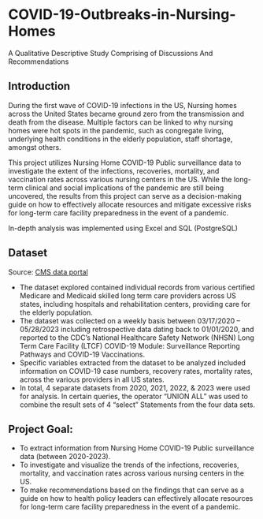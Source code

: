 # COVID-19-Outbreaks-in-Nursing-Homes
A Qualitative Descriptive Study Comprising of Discussions And Recommendations

## Introduction
During the first wave of COVID-19 infections in the US, Nursing homes across the United States became ground zero from the transmission and death from the disease. Multiple factors can be linked to why nursing homes were hot spots in the pandemic, such as congregate living, underlying health conditions in the elderly population, staff shortage, amongst others. 

This project utilizes Nursing Home COVID-19 Public surveillance data to investigate the extent of the infections, recoveries, mortality, and vaccination rates across various nursing centers in the US. While the long-term clinical and social implications of the pandemic are still being uncovered, the results from this project can serve as a decision-making guide on how to effectively allocate resources and mitigate excessive risks for long-term care facility preparedness in the event of a pandemic. 

In-depth analysis was implemented using Excel and SQL (PostgreSQL)

## Dataset

Source: [CMS data portal](https://data.cms.gov/covid-19/covid-19-nursing-home-data)

- The dataset explored contained individual records from various certified Medicare and Medicaid skilled long term care providers across US states, including hospitals and rehabilitation centers, providing care for the elderly population.
- The dataset was collected on a weekly basis between 03/17/2020 – 05/28/2023 including retrospective data dating back to 01/01/2020, and reported to the CDC’s National Healthcare Safety Network (NHSN) Long Term Care Facility (LTCF) COVID-19 Module: Surveillance Reporting Pathways and COVID-19 Vaccinations.
- Specific variables extracted from the dataset to be analyzed included information on COVID-19 case numbers, recovery rates, mortality rates, across the various providers in all US states.
- In total, 4 separate datasets from 2020, 2021, 2022, & 2023  were used for analysis. In certain queries, the operator “UNION ALL” was used to combine the result sets of 4 “select” Statements from the four data sets. 

## Project Goal: 
* To extract information from Nursing Home COVID-19 Public surveillance data (between 2020-2023).
* To investigate and visualize the trends of the infections, recoveries, mortality, and vaccination rates across various nursing centers in the US.
* To make recommendations based on the findings that can serve as a guide on how to health policy leaders can effectively allocate resources for long-term care facility preparedness in the event of a pandemic. 
